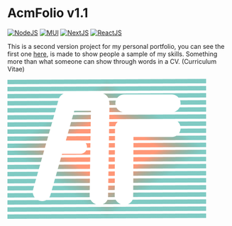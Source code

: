 # AcmFolio v1.1

[![NodeJS](https://img.shields.io/badge/NodeJS-%20>=%20v14-gren.svg?style=flat&logo=NodeJS)](https://nodejs.org/en/)
[![MUI](https://img.shields.io/badge/MUI-%20>=%20v5-blue.svg?style=flat)](https://mui.com/material-ui/getting-started/installation/)
[![NextJS](https://img.shields.io/badge/NextJS-%20>=%20v12-black.svg?style=flat)](https://nextjs.org/)
[![ReactJS](https://img.shields.io/badge/ReactJS-%20>=%20v18-blue.svg?style=flat)](https://reactjs.org/)

This is a second version project for my personal portfolio, you can see the first one [here](https://github.com/acm-97/portfolio-v1), is made to show people a sample of my skills. Something more than what someone can show through words in a CV. 
(Curriculum Vitae)


![alt text](https://github.com/acm-97/AcmFolio/blob/dev/public/logos/logo-about.png)
